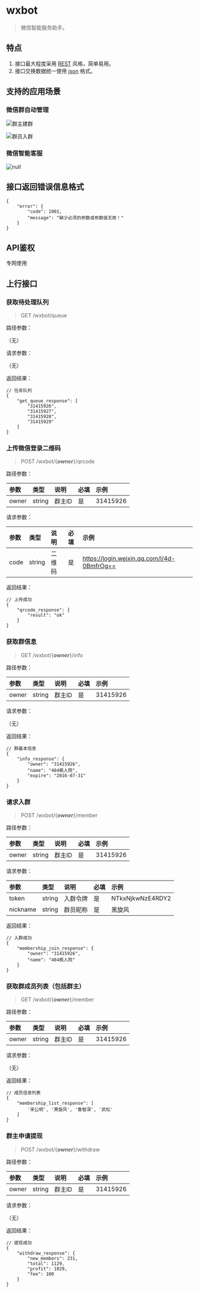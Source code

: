 # wxbot
> 微信智能服务助手。

## 特点
1. 接口最大程度采用 [REST](https://zh.wikipedia.org/wiki/REST) 风格，简单易用。
2. 接口交换数据统一使用 [json](https://zh.wikipedia.org/wiki/JSON) 格式。

## 支持的应用场景
### 微信群自动管理

![群主建群](https://www.websequencediagrams.com/cgi-bin/cdraw?lz=576k5Li7LT4r5ZGx5ZGx576k566h5a62OiDnlLPor7flu7rnvqRbUENdCgATDy0-K-W-ruS_oeacuuWZqOS6ujog5ZCv5Yqo5paw5a6e5L6LCgASDy0tPi0AVxE8POeZu-W9leS6jOe7tOeggT4-AFkSAIENEQB1BgArCeaOiOadgwBDBgCBGBEtPi0AgWEGOiA8POaJi-acuuerrwCBVAbpk77mjqUAcAwAgXga6K6-572u576k5L-h5oGvWwBCCQCCChIAZQ6IkOWKn-WIm-W7uuaWsOe-pD4-Cg&s=earth)

![群员入群]()

### 微信智能客服

![null]()

## 接口返回错误信息格式
>
```
{
    "error": {
        "code": 1001,
        "message": "缺少必须的参数或参数值无效！"
    }
}
```

## API鉴权
专网使用

## 上行接口

### 获取待处理队列
> GET /wxbot/queue

路径参数：
>
（无）

请求参数：
>
（无）

返回结果：
>
```
// 任务队列
{
    "get_queue_response": [
        "31415926",
        "31415927",
        "31415928",
        "31415929"
    ]
}
```

### 上传微信登录二维码
> POST /wxbot/{***owner***}/qrcode

路径参数：
>
| 参数          | 类型      | 说明              | 必填  | 示例                                          |
| :------------ | :-------- | :---------------- | :---- | :-------------------------------------------- |
| owner         | string    | 群主ID            | 是    | 31415926                                      |

请求参数：
>
| 参数          | 类型      | 说明              | 必填  | 示例                                          |
| :------------ | :-------- | :---------------- | :---- | :-------------------------------------------- |
| code          | string    | 二维码            | 是    | https://login.weixin.qq.com/l/4d-0BmfrOg==    |

返回结果：
>
```
// 上传成功
{
    "qrcode_response": {
        "result": "ok"
    }
}
```

### 获取群信息
> GET /wxbot/{***owner***}/info

路径参数：
>
| 参数          | 类型      | 说明              | 必填  | 示例                                          |
| :------------ | :-------- | :---------------- | :---- | :-------------------------------------------- |
| owner         | string    | 群主ID            | 是    | 31415926                                      |

请求参数：
>
（无）

返回结果：
>
```
// 群基本信息
{
    "info_response": {
        "owner": "31415926",
        "name": "404枫人院",
        "expire": "2016-07-31"
    }
}
```

### 请求入群
> POST /wxbot/{***owner***}/member

路径参数：
>
| 参数          | 类型      | 说明              | 必填  | 示例                                          |
| :------------ | :-------- | :---------------- | :---- | :-------------------------------------------- |
| owner         | string    | 群主ID            | 是    | 31415926                                      |

请求参数：
>
| 参数          | 类型      | 说明              | 必填  | 示例                                      |
| :------------ | :-------- | :---------------- | :---- | :---------------------------------------- |
| token         | string    | 入群令牌          | 是    | NTkxNjkwNzE4RDY2                          |
| nickname      | string    | 群员昵称          | 是    | 黑旋风                                    |

返回结果：
>
```
// 入群成功
{
    "membership_join_response": {
        "owner": "31415926",
        "name": "404枫人院"
    }
}
```


### 获取群成员列表（包括群主）
> GET /wxbot/{***owner***}/member

路径参数：
>
| 参数          | 类型      | 说明              | 必填  | 示例                                          |
| :------------ | :-------- | :---------------- | :---- | :-------------------------------------------- |
| owner         | string    | 群主ID            | 是    | 31415926                                      |

请求参数：
>
（无）

返回结果：
>
```
// 成员信息列表
{
    "membership_list_response": [
        '宋公明', '黑旋风', '鲁智深', '武松'
    ]
}
```

### 群主申请提现
> POST /wxbot/{***owner***}/withdraw

路径参数：
>
| 参数          | 类型      | 说明              | 必填  | 示例                                          |
| :------------ | :-------- | :---------------- | :---- | :-------------------------------------------- |
| owner         | string    | 群主ID            | 是    | 31415926                                      |

请求参数：
>
（无）

返回结果：
>
```
// 提现成功
{
    "withdraw_response": {
        "new_members": 231,
        "total": 1129,
        "profit": 1029,
        "fee": 100
    }
}
```
